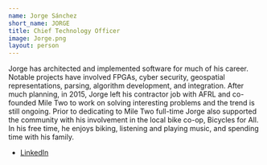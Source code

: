 ```yaml
---
name: Jorge Sánchez
short_name: JORGE
title: Chief Technology Officer
image: Jorge.png
layout: person
---
```

 Jorge has architected and implemented software for much of his career. Notable projects have involved FPGAs, cyber security, geospatial representations, parsing, algorithm development, and integration. After much planning, in 2015, Jorge left his contractor job with AFRL and co-founded Mile Two to work on solving interesting problems and the trend is still ongoing. Prior to dedicating to Mile Two full-time Jorge also supported the community with his involvement in the local bike co-op, Bicycles for All. In his free time, he enjoys biking, listening and playing music, and spending time with his family.

 * [LinkedIn](www.linkedin.com/in/jorge-a-sanchez)
